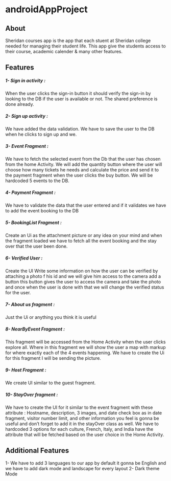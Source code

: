 # androidAppProject

<h2>About</h2>
Sheridan courses app is the app that each stuent at Sheridan college needed for managing their student life. This app give the students access to their course, academic calender & many other features. 

<h2>Features</h2>

<h5>1- Sign in activity : </h5>
When the user clicks the sign-in button it should verify the sign-in by looking to the DB if the user is available or not. 
The shared preference is done already. 


<h5>2- Sign up activity : </h5>
We have added the data validation. We have to save the user to the DB when he clicks to sign up and we. 


<h5>3- Event Fragment : </h5>
We have to fetch the selected event from the Db that the user has chosen from the home Activity. We will add the quantity button where the user will choose how many tickets he needs and calculate the price and send it to the payment fragment when the user clicks the buy button.
We will be hardcoded 5 events to the DB. 



<h5>4- Payment Fragment : </h5>
We have to validate the data that the user entered and if it validates we have to add the event booking to the DB 




<h5>5- BookingList Fragment :</h5>
Create an Ui as the attachment picture or any idea on your mind and when the fragment loaded we have to fetch all the event booking and the stay over that the user been done. 


<h5>6- Verified User :</h5>
Create the UI Write some information on how the user can be verified by attaching a photo f his id and we will give him access to the camera add a button this button gives the user to access the camera and take the photo and once when the user is done with that we will change the verified status for the user. 


 <h5>7- About us fragment :</h5>
Just the Ui or anything you think it is useful



<h5>8- NearByEvent Fragment :</h5>
This fragment will be accessed from the Home Activity when the user clicks explore all. Where in this fragment we will show the user a map with markup for where exactly each of the 4 events happening. We have to create the Ui for this fragment I will be sending the picture. 



<h5>9- Host Fragment :</h5>
We create UI similar to the guest fragment.




<h5>10- StayOver fragment : </h5>
We have to create the UI for it similar to the event fragment with these attribute : 
Hostname, description, 3 images, and date check box as in date fragment, visitor number limit,  and other information you feel is gonna be useful and don’t forget to add it in the stayOver class as well. 
We have to hardcoded 3 options for each culture, French, Italy, and India have the attribute that will be fetched based on the user choice in the Home Activity. 











<h2>Additional Features</h2>
1-  We have to add 3 languages to our app by default it gonna be English and we have to add dark mode and landscape for every layout 
2- Dark theme Mode 

